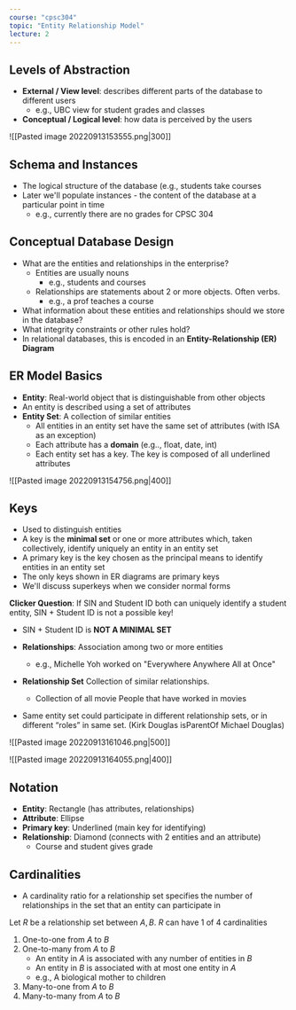 ```yaml
---
course: "cpsc304"
topic: "Entity Relationship Model"
lecture: 2
---
```


## Levels of Abstraction
- **External / View level**: describes different parts of the database to different users
    - e.g., UBC view for student grades and classes
- **Conceptual / Logical level**: how data is perceived by the users

![[Pasted image 20220913153555.png|300]]


## Schema and Instances
- The logical structure of the database (e.g., students take courses
- Later we'll populate instances - the content of the database at a particular point in time
    - e.g., currently there are no grades for CPSC 304


## Conceptual Database Design
- What are the entities and relationships in the enterprise?
    - Entities are usually nouns
        - e.g., students and courses
    - Relationships are statements about 2 or more objects. Often verbs.
        - e.g., a prof teaches a course
- What information about these entities and relationships should we store in the database?
- What integrity constraints or other rules hold?
- In relational databases, this is encoded in an **Entity-Relationship (ER) Diagram**


## ER Model Basics
- **Entity**: Real-world object that is distinguishable from other objects
- An entity is described using a set of attributes
- **Entity Set**: A collection of similar entities
    - All entities in an entity set have the same set of attributes (with ISA as an exception)
    - Each attribute has a **domain** (e.g.., float, date, int)  
    - Each entity set has a key. The key is composed of all  underlined attributes

![[Pasted image 20220913154756.png|400]]

## Keys
- Used to distinguish entities
- A key is the **minimal set** or one or more attributes which, taken collectively, identify uniquely an entity in an entity set
- A primary key is the key chosen as the principal means to identify entities in an entity set
- The only keys shown in ER diagrams are primary keys
- We'll discuss superkeys when we consider normal forms

**Clicker Question**: If SIN and Student ID both can uniquely identify a student entity, SIN + Student ID is not a possible key!
- SIN + Student ID is **NOT A MINIMAL SET**

- **Relationships**: Association among two or more entities
    - e.g., Michelle Yoh worked on "Everywhere Anywhere All at Once"
- **Relationship Set** Collection of similar relationships.
    - Collection of all movie People that have worked in movies
- Same entity set could participate in different relationship sets, or in different “roles” in same set. (Kirk Douglas isParentOf Michael Douglas)  

![[Pasted image 20220913161046.png|500]]

![[Pasted image 20220913164055.png|400]]


## Notation
- **Entity**: Rectangle (has attributes, relationships)
- **Attribute**: Ellipse
- **Primary key**: Underlined (main key for identifying)
- **Relationship**: Diamond (connects with 2 entities and an attribute)
    - Course and student gives grade
## Cardinalities
- A cardinality ratio for a relationship set specifies the number of relationships in the set that an entity can participate in

Let $R$  be a relationship set between $A, B$. $R$ can have 1 of 4 cardinalities
1. One-to-one from $A$ to $B$
2. One-to-many from $A$ to $B$
    - An entity in $A$ is associated with any number of entities in $B$
    - An entity in $B$ is associated with at most one entity in $A$
    - e.g., A biological mother to children
3. Many-to-one from $A$ to $B$
4. Many-to-many from $A$ to $B$